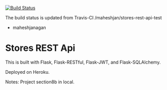 [![Build Status](https://travis-ci.org/maheshjan/stores-rest-api-test.svg?branch=master)](https://travis-ci.org/maheshjan/stores-rest-api-test)

The build status is updated from Travis-CI 
/maheshjan/stores-rest-api-test
- maheshjanagan

# Stores REST Api

This is built with Flask, Flask-RESTful, Flask-JWT, and Flask-SQLAlchemy.

Deployed on Heroku.

Notes:
Project section8b in local.

